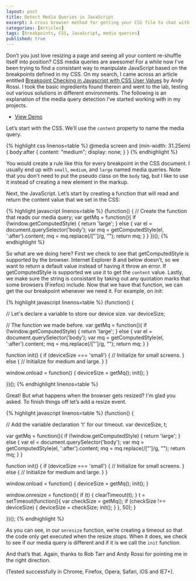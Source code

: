 ```yaml
---
layout: post
title: Detect Media Queries in JavaScript
excerpt: A cross browser method for getting your CSS file to chat with your JavaScript file and let it know which breakpoint is currently showing.
categories: [Articles]
tags: [breakpoints, CSS, JavaScript, media queries]
published: true
---
```


Don’t you just love resizing a page and seeing all your content re-shuffle itself into position? CSS media queries are awesome! For a while now I've been trying to find a consistant way to manipulate JavaScript based on the breakpoints defined in my CSS. On my search, I came across an article entitled [Breakpoint Checking in Javascript with CSS User Values](http://seesparkbox.com/foundry/breakpoint_checking_in_javascript_with_css_user_values) by Andy Rossi. I took the basic ingredients found therein and went to the lab, testing out various solutions in different environments. The following is an explanation of the media query detection I’ve started working with in my projects.<!--more-->

* [View Demo](http://camelcas.es/demos/media-query-detection)

Let’s start with the CSS. We’ll use the `content` property to name the media query.

{% highlight css linenos=table %}
@media screen and (min-width: 31.25em) {
  body:after {
    content: "medium";
    display: none;
  }
}
{% endhighlight %}

You would create a rule like this for every breakpoint in the CSS document. I usually end up with `small`, `medium`, and `large` named media queries. Note that you don't need to put the pseudo class on the `body` tag, but I like to use it instead of creating a new element in the markup.

Next, the JavaScript. Let’s start by creating a function that will read and return the content value that we set in the CSS:

{% highlight javascript linenos=table %}
(function() {
  // Create the function that reads our media query;
  var getMq = function(){
    if (!window.getComputedStyle) {
      return 'large';
    } else {
      var el = document.querySelector('body');
      var mq = getComputedStyle(el, ':after').content;
      mq = mq.replace(/["']/g, "");
      return mq;
    }
  }
})();
{% endhighlight %}

So what are we doing here? First we check to see that getComputedStyle is supported by the browser. Internet Explorer 8 and below doesn’t, so we want to return a default value instead of having it throw an error. If getComputedStyle is supported we use it to get the `content` value. Lastly, we make sure the string is consistant by taking out any quotation marks that some browsers (Firefox) include. Now that we have that function, we can get the our breakpoint whenever we need it. For example, on init:

{% highlight javascript linenos=table %}
(function() {
  
  // Let's declare a variable to store our device size.
  var deviceSize;
  
  // The function we made before.
  var getMq = function(){
    if (!window.getComputedStyle) {
      return 'large';
    } else {
      var el = document.querySelector('body');
      var mq = getComputedStyle(el, ':after').content;
      mq = mq.replace(/["']/g, "");
      return mq;
    }
  }

  function init() {
    if (deviceSize === 'small') {
      // Initialize for small screens.
    } else {
      // Initialize for medium and large.
    }
  }

  window.onload = function() {
    deviceSize = getMq();
    init();
  }

})();
{% endhighlight linenos=table %}


Great! But what happens when the browser gets resized? I'm glad you asked. To finish things off let’s add a resize event.

{% highlight javascript linenos=table %}
(function() {
  
  // Add the variable declaration 't' for our timeout.
  var deviceSize, t;

  var getMq = function(){
    if (!window.getComputedStyle) {
      return 'large';
    } else {
      var el = document.querySelector('body');
      var mq = getComputedStyle(el, ':after').content;
      mq = mq.replace(/["']/g, "");
      return mq;
    }
  }

  function init() {
    if (deviceSize === 'small') {
      // Initialize for small screens.
    } else {
      // Initialize for medium and large.
    }
  }

  window.onload = function() {
    deviceSize = getMq();
    init();
  }

  window.onresize = function(){
    if (t) { clearTimeout(t); }
    t = setTimeout(function(){
      var checkSize = getMq();
      if (checkSize !== deviceSize) {
        deviceSize = checkSize;
        init();
      }
    }, 50);
  }

})();
{% endhighlight %}


As you can see, in our `onresize` function, we’re creating a timeout so that the code only get executed when the resize stops. When it does, we check to see if our media query is different and if it is we call the `init` function.

And that’s that. Again, thanks to Rob Tarr and Andy Rossi for pointing me in the right direction.

(Tested successfully in Chrome, Firefox, Opera, Safari, iOS and IE7+).
